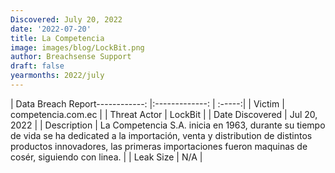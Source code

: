 ```yaml
---
Discovered: July 20, 2022
date: '2022-07-20'
title: La Competencia
image: images/blog/LockBit.png
author: Breachsense Support
draft: false
yearmonths: 2022/july
---
```


| Data Breach Report------------:     |:-------------:    | :-----:|
| Victim      | competencia.com.ec      | 
| Threat Actor      | LockBit      | 
| Date Discovered      | Jul 20, 2022      | 
| Description      | La Competencia S.A. inicia en 1963, durante su tiempo de vida se ha dedicated a la importación, venta y distribution de distintos productos innovadores, las primeras importaciones fueron maquinas de cosér, siguiendo con linea.      | 
| Leak Size      | N/A      | 


